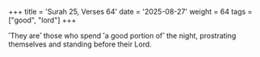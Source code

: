 +++
title = 'Surah 25, Verses 64'
date = '2025-08-27'
weight = 64
tags = ["good", "lord"]
+++

˹They are˺ those who spend ˹a good portion of˺ the night, prostrating themselves and standing before their Lord.